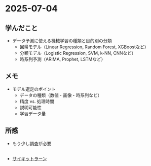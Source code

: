 # 2025-07-04

## 学んだこと
- データ予測に使える機械学習の種類と目的別の分類
    - 回帰モデル（Linear Regression, Random Forest, XGBoostなど）
    - 分類モデル（Logistic Regression, SVM, k-NN, CNNなど）
    - 時系列予測（ARIMA, Prophet, LSTMなど）

## メモ
- モデル選定のポイント
    - データの種類（数値・画像・時系列など）
    - 精度 vs. 処理時間
    - 説明可能性
    - 学習データ量

## 所感
- もう少し調査が必要

## 
- [サイキットラーン](https://scikit-learn.org/stable/)
